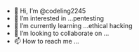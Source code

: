 - 👋 Hi, I’m @codeling2245
- 👀 I’m interested in ...pentesting 
- 🌱 I’m currently learning ...ethical hacking
- 💞️ I’m looking to collaborate on ...
- 📫 How to reach me ...

<!---
codeling2245/codeling2245 is a ✨ special ✨ repository because its `README.md` (this file) appears on your GitHub profile.
You can click the Preview link to take a look at your changes.
--->
